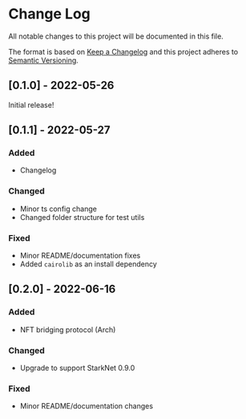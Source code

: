 # Change Log

All notable changes to this project will be documented in this file.

The format is based on [Keep a Changelog](http://keepachangelog.com/)
and this project adheres to [Semantic Versioning](http://semver.org/).

## [0.1.0] - 2022-05-26

Initial release!

## [0.1.1] - 2022-05-27

### Added

- Changelog

### Changed

- Minor ts config change
- Changed folder structure for test utils

### Fixed

- Minor README/documentation fixes
- Added `cairolib` as an install dependency

## [0.2.0] - 2022-06-16

### Added

- NFT bridging protocol (Arch)

### Changed

- Upgrade to support StarkNet 0.9.0

### Fixed

- Minor README/documentation changes
